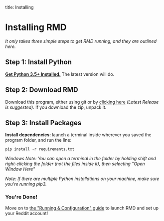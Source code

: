 title: Installing

# Installing RMD

*It only takes three simple steps to get RMD running, and they are outlined here.*

## Step 1: Install Python
**[Get Python 3.5+ Installed.](https://www.python.org/downloads/)** The latest version will do. 

## Step 2: Download RMD
Download this program, either using git or by [clicking here](https://github.com/shadowmoose/RedditDownloader/releases/latest) *(Latest Release is suggested)*. If you download the zip, unpack it.

## Step 3: Install Packages
**Install dependencies:** launch a terminal inside wherever you saved the program folder, and run the line:

```pip install -r requirements.txt```

*Windows Note: You can open a terminal in the folder by holding shift and right-clicking the folder (not the files inside it), then selecting "Open Window Here"*

*Note: If there are multiple Python installations on your machine, make sure you're running pip3.*


### You're Done!
Move on to [the "Running & Configuration" guide](Running_&_Configuring.md) to launch RMD and set up your Reddit account!


